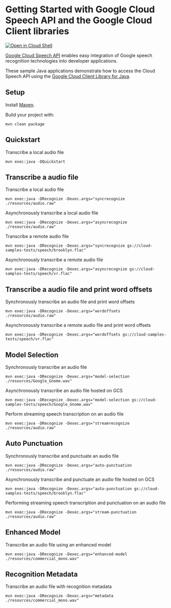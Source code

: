 # Getting Started with Google Cloud Speech API and the Google Cloud Client libraries

<a href="https://console.cloud.google.com/cloudshell/open?git_repo=https://github.com/GoogleCloudPlatform/java-docs-samples&page=editor&open_in_editor=speech/cloud-client/README.md">
<img alt="Open in Cloud Shell" src ="http://gstatic.com/cloudssh/images/open-btn.png"></a>

[Google Cloud Speech API][speech] enables easy integration of Google speech
recognition technologies into developer applications.

These sample Java applications demonstrate how to access the Cloud Speech API
using the [Google Cloud Client Library for Java][google-cloud-java].

[speech]: https://cloud.google.com/speech/docs/
[google-cloud-java]: https://github.com/GoogleCloudPlatform/google-cloud-java

## Setup

Install [Maven](http://maven.apache.org/).

Build your project with:

```
mvn clean package
```

## Quickstart
Transcribe a local audio file
```
mvn exec:java -DQuickstart
```

## Transcribe a audio file
Transcribe a local audio file
```
mvn exec:java -DRecognize -Dexec.args="syncrecognize ./resources/audio.raw"
```

Asynchronously transcribe a local audio file
```
mvn exec:java -DRecognize -Dexec.args="asyncrecognize ./resources/audio.raw"
```

Transcribe a remote audio file
```
mvn exec:java -DRecognize -Dexec.args="syncrecognize gs://cloud-samples-tests/speech/brooklyn.flac"
```

Asynchronously transcribe a remote audio file
```
mvn exec:java -DRecognize -Dexec.args="asyncrecognize gs://cloud-samples-tests/speech/vr.flac"
```

## Transcribe a audio file and print word offsets
Synchronously transcribe an audio file and print word offsets
```
mvn exec:java -DRecognize -Dexec.args="wordoffsets ./resources/audio.raw"
```

Asynchronously transcribe a remote audio file and print word offsets
```
mvn exec:java -DRecognize -Dexec.args="wordoffsets gs://cloud-samples-tests/speech/vr.flac"
```

## Model Selection
Synchronously transcribe an audio file
```
mvn exec:java -DRecognize -Dexec.args="model-selection ./resources/Google_Gnome.wav"
```

Asynchronously transcribe an audio file hosted on GCS
```
mvn exec:java -DRecognize -Dexec.args="model-selection gs://cloud-samples-tests/speech/Google_Gnome.wav"
```

Perform streaming speech transcription on an audio file
```
mvn exec:java -DRecognize -Dexec.args="streamrecognize ./resources/audio.raw"
```

## Auto Punctuation
Synchronously transcribe and punctuate an audio file
```
mvn exec:java -DRecognize -Dexec.args="auto-punctuation ./resources/audio.raw"
```

Asynchronously transcribe and punctuate an audio file hosted on GCS
```
mvn exec:java -DRecognize -Dexec.args="auto-punctuation gs://cloud-samples-tests/speech/brooklyn.flac"
```

Performing streaming speech transcription and punctuation on an audio file
```
mvn exec:java -DRecognize -Dexec.args="stream-punctuation ./resources/audio.raw"
```

## Enhanced Model
Transcribe an audio file using an enhanced model
```
mvn exec:java -DRecognize -Dexec.args="enhanced-model ./resources/commercial_mono.wav"
```

## Recognition Metadata
Transcribe an audio file with recognition metadata
```
mvn exec:java -DRecognize -Dexec.args="metadata ./resources/commercial_mono.wav"
```
